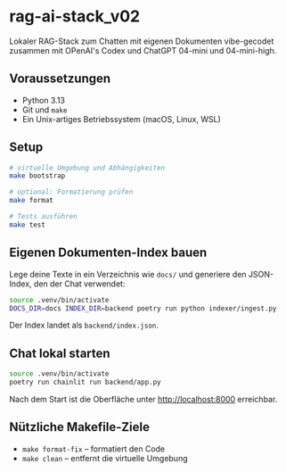 # rag-ai-stack_v02

Lokaler RAG-Stack zum Chatten mit eigenen Dokumenten vibe-gecodet zusammen mit OPenAI's Codex und ChatGPT 04-mini und 04-mini-high.

## Voraussetzungen

* Python 3.13
* Git und `make`
* Ein Unix-artiges Betriebssystem (macOS, Linux, WSL)

## Setup

```bash
# virtuelle Umgebung und Abhängigkeiten
make bootstrap

# optional: Formatierung prüfen
make format

# Tests ausführen
make test
```

## Eigenen Dokumenten-Index bauen

Lege deine Texte in ein Verzeichnis wie `docs/` und generiere den JSON-Index,
den der Chat verwendet:

```bash
source .venv/bin/activate
DOCS_DIR=docs INDEX_DIR=backend poetry run python indexer/ingest.py
```

Der Index landet als `backend/index.json`.

## Chat lokal starten

```bash
source .venv/bin/activate
poetry run chainlit run backend/app.py
```

Nach dem Start ist die Oberfläche unter <http://localhost:8000> erreichbar.

## Nützliche Makefile-Ziele

* `make format-fix` – formatiert den Code
* `make clean` – entfernt die virtuelle Umgebung
